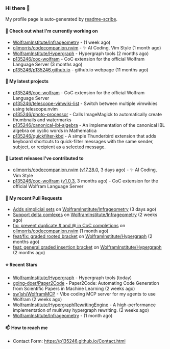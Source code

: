 ### Hi there 👋

My profile page is auto-generated by [readme-scribe](https://github.com/muesli/readme-scribe).

#### 👷 Check out what I'm currently working on

- [WolframInstitute/Infrageometry](https://github.com/WolframInstitute/Infrageometry) -  (1 week ago)
- [olimorris/codecompanion.nvim](https://github.com/olimorris/codecompanion.nvim) - ✨ AI Coding, Vim Style (1 month ago)
- [WolframInstitute/Hypergraph](https://github.com/WolframInstitute/Hypergraph) - Hypergraph tools (2 months ago)
- [p135246/coc-wolfram](https://github.com/p135246/coc-wolfram) - CoC extension for the official Wolfram Language Server (3 months ago)
- [p135246/p135246.github.io](https://github.com/p135246/p135246.github.io) - github.io webpage (11 months ago)

#### 🌱 My latest projects

- [p135246/coc-wolfram](https://github.com/p135246/coc-wolfram) - CoC extension for the official Wolfram Language Server
- [p135246/telescope-vimwiki-list](https://github.com/p135246/telescope-vimwiki-list) - Switch between multiple vimwikies using telescope.nvim
- [p135246/photo-processor](https://github.com/p135246/photo-processor) - Calls ImageMagick to automatically create thumbnails and watermarks
- [p135246/canonical-ibl-algebra](https://github.com/p135246/canonical-ibl-algebra) - An implementation of the canonical IBL algebra on cyclic words in Mathematica
- [p135246/quickfilter-kbd](https://github.com/p135246/quickfilter-kbd) - A simple Thunderbird extension that adds keyboard shortcuts to quick-filter messages with the same sender, subject, or recipient as a selected message.

#### 🔭 Latest releases I've contributed to

- [olimorris/codecompanion.nvim](https://github.com/olimorris/codecompanion.nvim) ([v17.28.0](https://github.com/olimorris/codecompanion.nvim/releases/tag/v17.28.0), 3 days ago) - ✨ AI Coding, Vim Style
- [p135246/coc-wolfram](https://github.com/p135246/coc-wolfram) ([v1.0.3](https://github.com/p135246/coc-wolfram/releases/tag/v1.0.3), 3 months ago) - CoC extension for the official Wolfram Language Server

#### 🔨 My recent Pull Requests

- [Adds simplicial sets](https://github.com/WolframInstitute/Infrageometry/pull/2) on [WolframInstitute/Infrageometry](https://github.com/WolframInstitute/Infrageometry) (3 days ago)
- [Support delta comlexes](https://github.com/WolframInstitute/Infrageometry/pull/1) on [WolframInstitute/Infrageometry](https://github.com/WolframInstitute/Infrageometry) (2 weeks ago)
- [fix: prevent duplicate # and @ in CoC completions](https://github.com/olimorris/codecompanion.nvim/pull/2027) on [olimorris/codecompanion.nvim](https://github.com/olimorris/codecompanion.nvim) (1 month ago)
- [feat/fix: graded rooted bracket](https://github.com/WolframInstitute/Hypergraph/pull/12) on [WolframInstitute/Hypergraph](https://github.com/WolframInstitute/Hypergraph) (2 months ago)
- [feat: general graded insertion bracket](https://github.com/WolframInstitute/Hypergraph/pull/11) on [WolframInstitute/Hypergraph](https://github.com/WolframInstitute/Hypergraph) (2 months ago)

#### ⭐ Recent Stars

- [WolframInstitute/Hypergraph](https://github.com/WolframInstitute/Hypergraph) - Hypergraph tools (today)
- [going-doer/Paper2Code](https://github.com/going-doer/Paper2Code) - Paper2Code: Automating Code Generation from Scientific Papers in Machine Learning (2 weeks ago)
- [sw1sh/WolframMCP](https://github.com/sw1sh/WolframMCP) - Vibe coding MCP server for my agents to use Wolfram (2 weeks ago)
- [WolframInstitute/HypergraphRewritingEngine](https://github.com/WolframInstitute/HypergraphRewritingEngine) - A high-performance implementation of multiway hypergraph rewriting. (2 weeks ago)
- [WolframInstitute/Infrageometry](https://github.com/WolframInstitute/Infrageometry) -  (1 month ago)

#### 📫 How to reach me

- Contact Form: https://p135246.github.io/Contact.html


